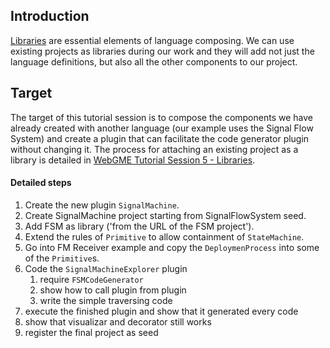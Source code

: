 ## Introduction
[Libraries](https://github.com/webgme/webgme/wiki/GME-Libraries) are essential elements of language composing. We can use existing projects as libraries during our work and they will add not just the language definitions, but also all the other components to our project.

## Target
The target of this tutorial session is to compose the components we have already created with another language (our example uses the Signal Flow System) and create a plugin that can facilitate the code generator plugin without changing it. The process for attaching an existing project as a library is detailed in [WebGME Tutorial Session 5 - Libraries](https://www.youtube.com/watch?v=PR_EcNss-2g).

#### Detailed steps

1. Create the new plugin `SignalMachine`.
1. Create SignalMachine project starting from SignalFlowSystem seed.
1. Add FSM as library ('from the URL of the FSM project').
1. Extend the rules of `Primitive` to allow containment of `StateMachine`.
1. Go into FM Receiver example and copy the `DeploymenProcess` into some of the `Primitive`s.
1. Code the `SignalMachineExplorer` plugin
   1. require `FSMCodeGenerator`
   1. show how to call plugin from plugin
   1. write the simple traversing code
1. execute the finished plugin and show that it generated every code
1. show that visualizar and decorator still works
1. register the final project as seed

